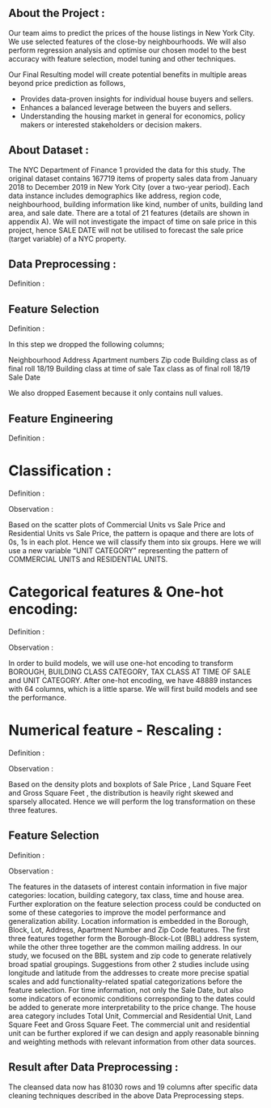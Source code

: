 ## About the Project : 

Our team aims to predict the prices of the house listings in New York City. 
We use selected features of the close-by neighbourhoods. We will also perform regression analysis and optimise our chosen model to the best accuracy with feature selection, model tuning and other techniques. 

Our Final Resulting model will create potential benefits in multiple areas beyond price prediction as follows,

- Provides data-proven insights for individual house buyers and sellers.
- Enhances a balanced leverage between the buyers and sellers.
- Understanding the housing market in general for economics, policy makers or interested stakeholders or decision makers.

## About Dataset :

The NYC Department of Finance 1 provided the data for this study. 
The original dataset contains 167719 items of property sales data from January 2018 to December 2019 in New York City (over a two-year period). 
Each data instance includes demographics like address, region code, neighbourhood, building information like kind, number of units, building land area, and sale date. 
There are a total of 21 features (details are shown in appendix A). 
We will not investigate the impact of time on sale price in this project, hence SALE DATE will not be utilised to forecast the sale price (target variable) of a NYC property. 

## Data Preprocessing :

Definition : 




## Feature Selection 

Definition : 

In this step we dropped the following columns;

Neighbourhood 
Address
Apartment numbers
Zip code
Building class as of final roll 18/19
Building class at time of sale
Tax class as of final roll 18/19
Sale Date

We also dropped Easement because it only contains null values.

## Feature Engineering

Definition : 

# Classification :

Definition : 


Observation :

Based on the scatter plots of Commercial Units vs Sale Price and Residential Units vs Sale
Price, the pattern is opaque and there are lots of 0s, 1s in each plot. Hence we will classify them into six
groups. Here we will use a new variable “UNIT CATEGORY” representing the pattern of COMMERCIAL UNITS and RESIDENTIAL UNITS.

# Categorical features & One-hot encoding: 

Definition :


Observation :

In order to build models, we will use one-hot encoding to transform BOROUGH, BUILDING CLASS CATEGORY, TAX CLASS AT TIME OF SALE and UNIT CATEGORY.
After one-hot encoding, we have 48889 instances with 64 columns, which is a little sparse. We will first
build models and see the performance.

# Numerical feature - Rescaling : 

Definition : 


Observation :

Based on the density plots and boxplots of Sale Price , Land Square Feet and
Gross Square Feet , the distribution is heavily right skewed and sparsely allocated. Hence we will perform
the log transformation on these three features.

## Feature Selection

Definition : 


Observation :

The features in the datasets of interest contain information in five major categories: location, building category, tax class, time and house area. 
Further exploration on the feature selection process could be conducted on some of these categories to improve the model performance and generalization
ability. Location information is embedded in the Borough, Block, Lot, Address, Apartment Number and Zip Code features. The first three features together form the Borough-Block-Lot (BBL) address system,
while the other three together are the common mailing address. In our study, we focused on the BBL system and zip code to generate relatively broad spatial groupings. Suggestions from other 2 studies
include using longitude and latitude from the addresses to create more precise spatial scales and add functionality-related spatial categorizations before the feature selection. For time information, not only
the Sale Date, but also some indicators of economic conditions corresponding to the dates could be added to generate more interpretability to the price change. The house area category includes Total
Unit, Commercial and Residential Unit, Land Square Feet and Gross Square Feet. The commercial unit and residential unit can be further explored if we can design and apply reasonable binning and
weighting methods with relevant information from other data sources.

## Result after Data Preprocessing : 

The cleansed data now has 81030 rows and 19 columns after specific data cleaning techniques described in the above Data Preprocessing steps.


